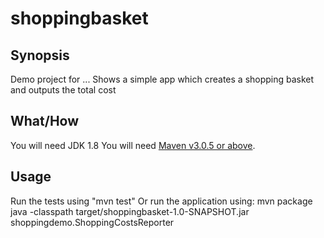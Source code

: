 # shoppingbasket

## Synopsis
Demo project for ...
Shows a simple app which creates a shopping basket and outputs the total cost

## What/How
You will need JDK 1.8
You will need [Maven v3.0.5 or above](http://maven.apache.org/run-maven/index.html).

## Usage
Run the tests using "mvn test"
Or run the application using:
mvn package
java -classpath target/shoppingbasket-1.0-SNAPSHOT.jar shoppingdemo.ShoppingCostsReporter